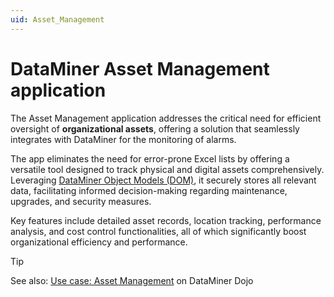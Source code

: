 ```yaml
---
uid: Asset_Management
---
```


# DataMiner Asset Management application

The Asset Management application addresses the critical need for efficient oversight of **organizational assets**, offering a solution that seamlessly integrates with DataMiner for the monitoring of alarms.

The app eliminates the need for error-prone Excel lists by offering a versatile tool designed to track physical and digital assets comprehensively. Leveraging [DataMiner Object Models (DOM)](xref:DOM), it securely stores all relevant data, facilitating informed decision-making regarding maintenance, upgrades, and security measures.

Key features include detailed asset records, location tracking, performance analysis, and cost control functionalities, all of which significantly boost organizational efficiency and performance.

> [!TIP]
> See also: [Use case: Asset Management](https://community.dataminer.services/use-case/asset-management/) on DataMiner Dojo
